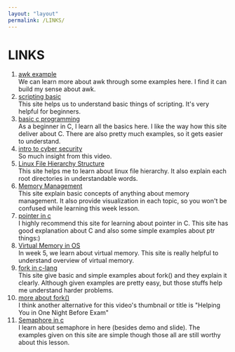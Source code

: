 ```yaml
---
layout: "layout"
permalink: /LINKS/
---
```


# LINKS

1. [awk example](https://likegeeks.com/awk-command/)<br>
We can learn more about awk through some examples here. I find it can build my sense about awk.
2. [scripting basic](https://www.belajarlinux.org/membuat-bash-script-linux/)<br>
This site helps us to understand basic things of scripting. It's very helpful
for beginners.
3. [basic c programming](https://www.programiz.com/c-programming)<br>
As a beginner in C, I learn all the basics here. I like the way how this site deliver about C.
There are also pretty much examples, so it gets easier to understand.
4. [intro to cyber security](https://www.youtube.com/watch?v=rcDO8km6R6c)<br>
So much insight from this video.
5. [Linux File Hierarchy Structure](https://www.geeksforgeeks.org/linux-file-hierarchy-structure/)<br>
This site helps me to learn about linux file hierarchy. It also explain each root directories in understandable words. 
6. [Memory Management](https://www.tutorialspoint.com/operating_system/os_memory_management.htm)<br>
This site explain basic concepts of anything about memory management. It also provide visualization in each topic, so you won't be confused while learning this week lesson.
7. [pointer in c](https://www.geeksforgeeks.org/pointers-in-c-and-c-set-1-introduction-arithmetic-and-array/)<br>
I highly recommend this site for learning about pointer in C. This site has good explanation about C and also some simple examples about ptr things:)
8. [Virtual Memory in OS](https://www.tutorialspoint.com/operating_system/os_virtual_memory.htm)<br>
In week 5, we learn about virtual memory. This site is really helpful to understand overview of virtual memory.
9. [fork in c-lang](https://www.geeksforgeeks.org/fork-system-call/)<br>
This site give basic and simple examples about fork() and they explain it clearly. Although given examples are pretty easy, but those stuffs help me understand harder problems.
10. [more about fork()](https://www.youtube.com/watch?v=IFEFVXvjiHY)<br>
I think another alternative for this video's thumbnail or title is "Helping You in One Night Before Exam"
11. [Semaphore in c](https://www.delftstack.com/howto/c/semaphore-example-in-c/) <br>
I learn about semaphore in here (besides demo and slide). The examples given on this site are simple though those all are still worthy about this lesson. 
